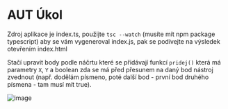 # AUT Úkol

Zdroj aplikace je index.ts, použijte `tsc --watch` (musíte mít npm package typescript) aby se vám vygeneroval index.js, pak se podívejte na výsledek otevřením index.html

Stačí upravit body podle náčrtu které se přidávají funkcí `pridej()` která má parametry `X`, `Y` a boolean zda se má před přesunem na daný bod nástroj zvednout (např. dodělám písmeno, poté další bod - první bod druhého písmena - tam musí mít true).

![image](https://user-images.githubusercontent.com/53520774/201604331-cf7c14ea-3f47-44d1-9ac1-4dbc1ec97fa6.png)
